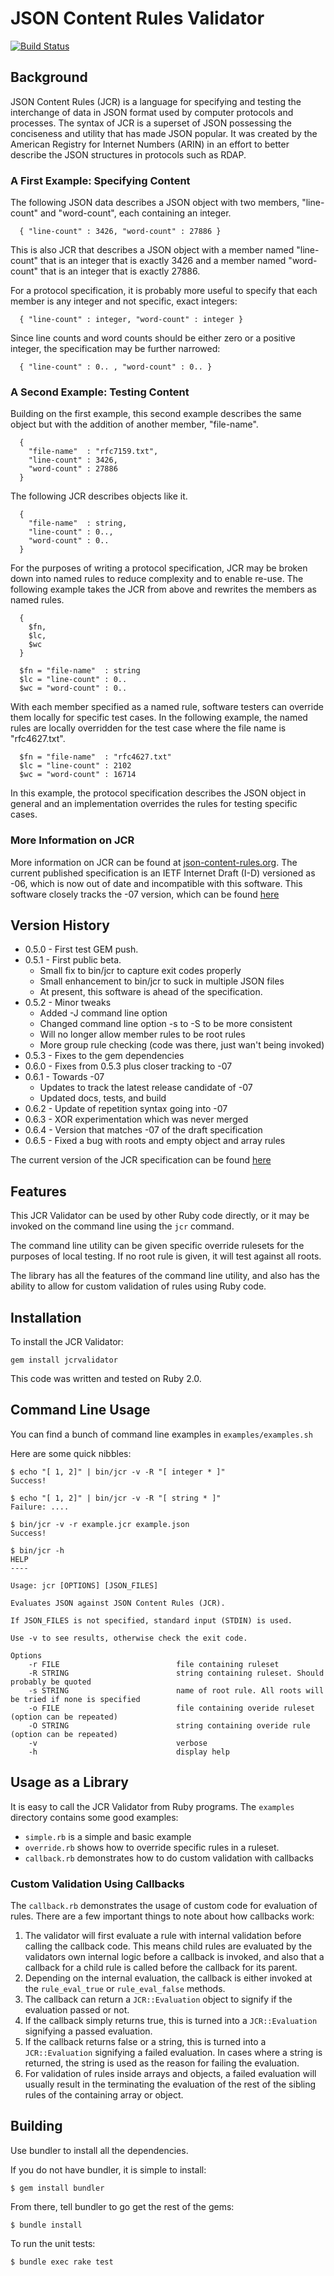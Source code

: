 # JSON Content Rules Validator

[![Build Status](https://travis-ci.org/arineng/jcrvalidator.svg)](https://travis-ci.org/arineng/jcrvalidator)

## Background

JSON Content Rules (JCR) is a language for specifying and testing the interchange of data in JSON 
format used by computer protocols and processes.  The syntax of JCR is a superset of JSON
possessing the conciseness and utility that has made JSON popular. It was created by the 
American Registry for Internet Numbers (ARIN) in an effort to better describe the JSON structures in protocols such as RDAP.

### A First Example: Specifying Content

   The following JSON data describes a JSON object with two members,
   "line-count" and "word-count", each containing an integer.

      { "line-count" : 3426, "word-count" : 27886 }

   This is also JCR that describes a JSON object with a member named
   "line-count" that is an integer that is exactly 3426 and a member
   named "word-count" that is an integer that is exactly 27886.

   For a protocol specification, it is probably more useful to specify
   that each member is any integer and not specific, exact integers:

      { "line-count" : integer, "word-count" : integer }

   Since line counts and word counts should be either zero or a positive
   integer, the specification may be further narrowed:

      { "line-count" : 0.. , "word-count" : 0.. }
      
### A Second Example: Testing Content

   Building on the first example, this second example describes the same
   object but with the addition of another member, "file-name".

      {
        "file-name"  : "rfc7159.txt",
        "line-count" : 3426,
        "word-count" : 27886
      }

   The following JCR describes objects like it.

      {
        "file-name"  : string,
        "line-count" : 0..,
        "word-count" : 0..
      }


   For the purposes of writing a protocol specification, JCR may be
   broken down into named rules to reduce complexity and to enable re-use.  The following example takes the JCR from above and rewrites the
   members as named rules.

      {
        $fn,
        $lc,
        $wc
      }

      $fn = "file-name"  : string
      $lc = "line-count" : 0..
      $wc = "word-count" : 0..

   With each member specified as a named rule, software testers can
   override them locally for specific test cases.  In the following
   example, the named rules are locally overridden for the test case
   where the file name is "rfc4627.txt".

      $fn = "file-name"  : "rfc4627.txt"
      $lc = "line-count" : 2102
      $wc = "word-count" : 16714

   In this example, the protocol specification describes the JSON object
   in general and an implementation overrides the rules for testing
   specific cases.
   
### More Information on JCR

More information on JCR can be found at [json-content-rules.org](http://json-content-rules.org/). 
The current published specification is an IETF Internet Draft (I-D) versioned as -06,
which is now out of date and incompatible with this software. This software closely tracks
the -07 version, which can be found [here](https://raw.githubusercontent.com/arineng/jcr/07/draft-newton-json-content-rules.txt)
   
## Version History

* 0.5.0 - First test GEM push.
* 0.5.1 - First public beta.
  * Small fix to bin/jcr to capture exit codes properly
  * Small enhancement to bin/jcr to suck in multiple JSON files
  * At present, this software is ahead of the specification.
* 0.5.2 - Minor tweaks
  * Added -J command line option
  * Changed command line option -s to -S to be more consistent
  * Will no longer allow member rules to be root rules
  * More group rule checking (code was there, just wan't being invoked)
* 0.5.3 - Fixes to the gem dependencies
* 0.6.0 - Fixes from 0.5.3 plus closer tracking to -07
* 0.6.1 - Towards -07
  * Updates to track the latest release candidate of -07
  * Updated docs, tests, and build
* 0.6.2 - Update of repetition syntax going into -07
* 0.6.3 - XOR experimentation which was never merged
* 0.6.4 - Version that matches -07 of the draft specification
* 0.6.5 - Fixed a bug with roots and empty object and array rules

The current version of the JCR specification can be found 
[here](https://raw.githubusercontent.com/arineng/jcr/07/draft-newton-json-content-rules.txt)
  
## Features

This JCR Validator can be used by other Ruby code directly, 
or it may be invoked on the command line using the `jcr` command.

The command line utility can be given specific override rulesets for 
the purposes of local testing. If no root rule is given, it will test against all roots.

The library has all the features of the command line utility, 
and also has the ability to allow for custom validation of rules using Ruby code.
  
## Installation

To install the JCR Validator:

```
gem install jcrvalidator
```

This code was written and tested on Ruby 2.0. 

## Command Line Usage

You can find a bunch of command line examples in `examples/examples.sh`

Here are some quick nibbles:

```
$ echo "[ 1, 2]" | bin/jcr -v -R "[ integer * ]"
Success!

$ echo "[ 1, 2]" | bin/jcr -v -R "[ string * ]"
Failure: ....

$ bin/jcr -v -r example.jcr example.json
Success!

$ bin/jcr -h
HELP
----

Usage: jcr [OPTIONS] [JSON_FILES]

Evaluates JSON against JSON Content Rules (JCR).

If JSON_FILES is not specified, standard input (STDIN) is used.

Use -v to see results, otherwise check the exit code.

Options
    -r FILE                          file containing ruleset
    -R STRING                        string containing ruleset. Should probably be quoted
    -s STRING                        name of root rule. All roots will be tried if none is specified
    -o FILE                          file containing overide ruleset (option can be repeated)
    -O STRING                        string containing overide rule (option can be repeated)
    -v                               verbose
    -h                               display help
```

## Usage as a Library

It is easy to call the JCR Validator from Ruby programs. The `examples` directory contains some good examples:

* `simple.rb` is a simple and basic example
* `override.rb` shows how to override specific rules in a ruleset.
* `callback.rb` demonstrates how to do custom validation with callbacks

### Custom Validation Using Callbacks

The `callback.rb` demonstrates the usage of custom code for evaluation of rules. There are a few important things to note about how callbacks work:

1. The validator will first evaluate a rule with internal validation before calling the callback code. This means child rules are evaluated by the validators own internal logic before a callback is invoked, and also that a callback for a child rule is called before the callback for its parent.
2. Depending on the internal evaluation, the callback is either invoked at the `rule_eval_true` or `rule_eval_false` methods.
3. The callback can return a `JCR::Evaluation` object to signify if the evaluation passed or not.
4. If the callback simply returns true, this is turned into a `JCR::Evaluation` signifying a passed evaluation.
5. If the callback returns false or a string, this is turned into a `JCR::Evaluation` signifying a failed evaluation. In cases where a string is returned, the string is used as the reason for failing the evaluation.
6. For validation of rules inside arrays and objects, a failed evaluation will usually result in the terminating the evaluation of the rest of the sibling rules of the containing array or object.

## Building

Use bundler to install all the dependencies.

If you do not have bundler, it is simple to install:

```
$ gem install bundler
```

From there, tell bundler to go get the rest of the gems:

```
$ bundle install
```

To run the unit tests:

```
$ bundle exec rake test
````
